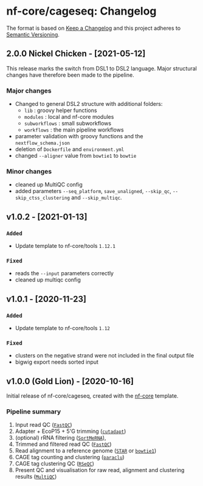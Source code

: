 # nf-core/cageseq: Changelog

The format is based on [Keep a Changelog](https://keepachangelog.com/en/1.0.0/)
and this project adheres to [Semantic Versioning](https://semver.org/spec/v2.0.0.html).

## 2.0.0 Nickel Chicken - [2021-05-12]

This release marks the switch from DSL1 to DSL2 language. Major structural changes have therefore been made to the pipeline.

### Major changes

* Changed to general DSL2 structure with additional folders:
    * `lib` : groovy helper functions
    * `modules` : local and nf-core modules
    * `subworkflows` : small subworkflows
    * `workflows` : the main pipeline workflows
* parameter validation with groovy functions and the `nextflow_schema.json`
* deletion of `Dockerfile` and `environment.yml`
* changed `--aligner` value from `bowtie1` to `bowtie`

### Minor changes

* cleaned up MultiQC config
* added parameters `--seq_platform`, `save_unaligned`, `--skip_qc`, `--skip_ctss_clustering` and `--skip_multiqc`.

## v1.0.2 - [2021-01-13]

### `Added`

* Update template to nf-core/tools `1.12.1`

### `Fixed`

* reads the `--input` parameters correctly
* cleaned up multiqc config

## v1.0.1 - [2020-11-23]

### `Added`

* Update template to nf-core/tools `1.12`

### `Fixed`

* clusters on the negative strand were not included in the final output file
* bigwig export needs sorted input

## v1.0.0 (Gold Lion) - [2020-10-16]

Initial release of nf-core/cageseq, created with the [nf-core](https://nf-co.re/) template.

### Pipeline summary

1. Input read QC ([`FastQC`](https://www.bioinformatics.babraham.ac.uk/projects/fastqc/))
2. Adapter + EcoP15 + 5'G trimming ([`cutadapt`](https://github.com/OpenGene/fastp))
3. (optional) rRNA filtering ([`SortMeRNA`](https://github.com/biocore/sortmerna)),
4. Trimmed and filtered read QC ([`FastQC`](https://www.bioinformatics.babraham.ac.uk/projects/fastqc/))
5. Read alignment to a reference genome ([`STAR`](https://github.com/alexdobin/STAR) or [`bowtie1`](http://bowtie-bio.sourceforge.net/index.shtml))
6. CAGE tag counting and clustering ([`paraclu`](http://cbrc3.cbrc.jp/~martin/paraclu/))
7. CAGE tag clustering QC ([`RSeQC`](http://rseqc.sourceforge.net/))
8. Present QC and visualisation for raw read, alignment and clustering results ([`MultiQC`](http://multiqc.info/))
